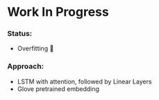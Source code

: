 # Work In Progress

### Status:
  - Overfitting :rofl:
### Approach:
  - LSTM with attention, followed by Linear Layers
  - Glove pretrained embedding
